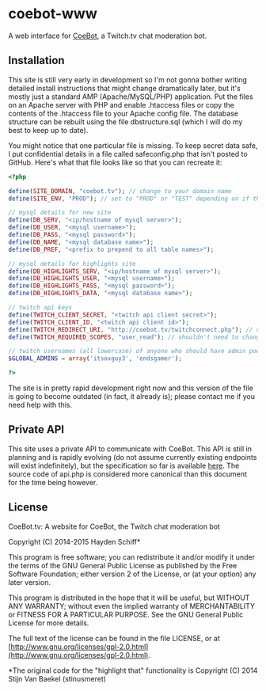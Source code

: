 # coebot-www
A web interface for [CoeBot](https://bitbucket.org/tucker_gardner/coebot), a Twitch.tv chat moderation bot.

## Installation
This site is still very early in development so I'm not gonna bother writing detailed install instructions that might change dramatically later, but it's mostly just a standard AMP (Apache/MySQL/PHP) application. Put the files on an Apache server with PHP and enable .htaccess files or copy the contents of the .htaccess file to your Apache config file. The database structure can be rebuilt using the file dbstructure.sql (which I will do my best to keep up to date).

You might notice that one particular file is missing. To keep secret data safe, I put confidential details in a file called safeconfig.php that isn't posted to GitHub. Here's what that file looks like so that you can recreate it:

```php
<?php

define(SITE_DOMAIN, "coebot.tv"); // change to your domain name
define(SITE_ENV, "PROD"); // set to "PROD" or "TEST" depending on if the site is live or not

// mysql details for new site
define(DB_SERV, "<ip/hostname of mysql server>");
define(DB_USER, "<mysql username>");
define(DB_PASS, "<mysql password>");
define(DB_NAME, "<mysql database name>");
define(DB_PREF, "<prefix to prepend to all table names>");

// mysql details for highlights site
define(DB_HIGHLIGHTS_SERV, "<ip/hostname of mysql server>");
define(DB_HIGHLIGHTS_USER, "<mysql username>");
define(DB_HIGHLIGHTS_PASS, "<mysql password>");
define(DB_HIGHLIGHTS_DATA, "<mysql database name>");

// twitch api keys
define(TWITCH_CLIENT_SECRET, "<twitch api client secret>");
define(TWITCH_CLIENT_ID, "<twitch api client id>");
define(TWITCH_REDIRECT_URI, "http://coebot.tv/twitchconnect.php"); // change "coebot.tv" to your domain name
define(TWITCH_REQUIRED_SCOPES, "user_read"); // shouldn't need to change this

// twitch usernames (all lowercase) of anyone who should have admin powers on the website
$GLOBAL_ADMINS = array('itsoxguy3', 'endsgamer');

?>
```

The site is in pretty rapid development right now and this version of the file is going to become outdated (in fact, it already is); please contact me if you need help with this.

## Private API
This site uses a private API to communicate with CoeBot. This API is still in planning and is rapidly evolving (do not assume currently existing endpoints will exist indefinitely), but the specification so far is available [here](https://docs.google.com/document/d/1tQNETtRvTuSdGKEep57yuO_8J_YfjS5J3--Q6vH0Rcc/edit?usp=sharing). The source code of api.php is considered more canonical than this document for the time being however.

## License
CoeBot.tv: A website for CoeBot, the Twitch chat moderation bot

Copyright (C) 2014-2015 Hayden Schiff*

This program is free software; you can redistribute it and/or
modify it under the terms of the GNU General Public License
as published by the Free Software Foundation; either version 2
of the License, or (at your option) any later version.

This program is distributed in the hope that it will be useful,
but WITHOUT ANY WARRANTY; without even the implied warranty of
MERCHANTABILITY or FITNESS FOR A PARTICULAR PURPOSE.  See the
GNU General Public License for more details.

The full text of the license can be found in the file LICENSE,
or at [http://www.gnu.org/licenses/gpl-2.0.html](http://www.gnu.org/licenses/gpl-2.0.html).

*The original code for the "highlight that" functionality is Copyright (C) 2014 Stijn Van Baekel (stinusmeret)
